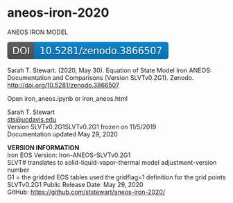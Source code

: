 # aneos-iron-2020

ANEOS IRON MODEL<br>

<a href="https://zenodo.org/record/3866507"><img src="./zenodo.3866507.svg"></a>

Sarah T. Stewart. (2020, May 30). Equation of State Model Iron ANEOS: Documentation and Comparisons (Version SLVTv0.2G1). Zenodo. http://doi.org/10.5281/zenodo.3866507<p>

Open iron_aneos.ipynb or iron_aneos.html<p>

Sarah T. Stewart<br>
sts@ucdavis.edu<br>
Version SLVTv0.2G1SLVTv0.2G1 frozen on 11/5/2019<br>
Documentation updated May 29, 2020<p>

<b>VERSION INFORMATION</b><br>
Iron EOS Version: Iron-ANEOS-SLVTv0.2G1<br>
SLVT# translates to solid-liquid-vapor-thermal model adjustment-version number<br>
G1 = the gridded EOS tables used the gridflag=1 definition for the grid points<br>
SLVTv0.2G1 Public Release Date: May 29, 2020<br>
GitHub: https://github.com/ststewart/aneos-iron-2020/<p>


